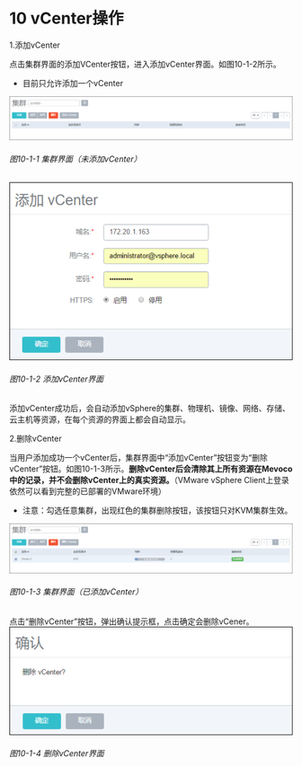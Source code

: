 # 10 vCenter操作

1.添加vCenter

点击集群界面的添加VCenter按钮，进入添加vCenter界面。如图10-1-2所示。

* 目前只允许添加一个vCenter

![png](../images/10-1-1.png "图10-1-1未添加vCenter集群界面")

###### 图10-1-1 集群界面（未添加vCenter）


![png](../images/10-1-2.png "图10-1-2集群结构图")

###### 图10-1-2 添加vCenter界面

添加vCenter成功后，会自动添加vSphere的集群、物理机、镜像、网络、存储、云主机等资源，在每个资源的界面上都会自动显示。

2.删除vCenter

当用户添加成功一个vCenter后，集群界面中“添加vCenter”按钮变为“删除vCenter”按钮。如图10-1-3所示。**删除vCenter后会清除其上所有资源在Mevoco中的记录，并不会删除vCenter上的真实资源。**（VMware vSphere Client上登录依然可以看到完整的已部署的VMware环境）

* 注意：勾选任意集群，出现红色的集群删除按钮，该按钮只对KVM集群生效。

![png](../images/10-1-3.png "图10-1-3 已添加vCenter集群界面")

###### 图10-1-3 集群界面（已添加vCenter）

点击“删除vCenter”按钮，弹出确认提示框，点击确定会删除vCener。
![png](../images/10-1-4.png "图10-1-4删除vCenter界面")

###### 图10-1-4 删除vCenter界面
